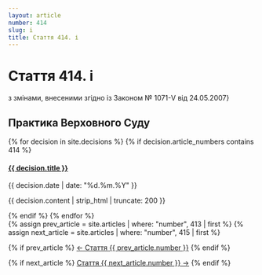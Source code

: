 ```yaml
---
layout: article
number: 414
slug: i
title: Стаття 414. і
---
```


# Стаття 414. і

з змінами, внесеними згідно із Законом № 1071-V від 24.05.2007}

## Практика Верховного Суду

<div class="decisions-container">
{% for decision in site.decisions %}
  {% if decision.article_numbers contains 414 %}
    <div class="decision-item">
      <h4><a href="{{ decision.url }}">{{ decision.title }}</a></h4>
      <p class="decision-date">{{ decision.date | date: "%d.%m.%Y" }}</p>
      <p class="decision-excerpt">{{ decision.content | strip_html | truncate: 200 }}</p>
    </div>
  {% endif %}
{% endfor %}
</div>

<div class="article-navigation">
  {% assign prev_article = site.articles | where: "number", 413 | first %}
  {% assign next_article = site.articles | where: "number", 415 | first %}
  
  {% if prev_article %}
    <a href="{{ prev_article.url }}" class="prev-article">← Стаття {{ prev_article.number }}</a>
  {% endif %}
  
  {% if next_article %}
    <a href="{{ next_article.url }}" class="next-article">Стаття {{ next_article.number }} →</a>
  {% endif %}
</div>
